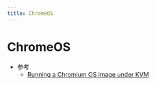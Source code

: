 ```yaml
---
title: ChromeOS
---
```


# ChromeOS

- 参考
  - [Running a Chromium OS image under KVM](https://www.chromium.org/chromium-os/how-tos-and-troubleshooting/running-chromeos-image-under-virtual-machines)
